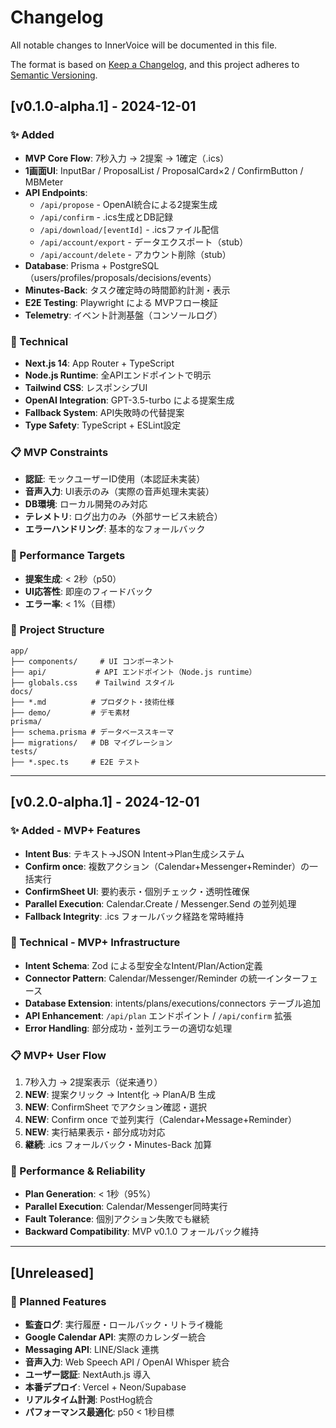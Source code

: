 # Changelog

All notable changes to InnerVoice will be documented in this file.

The format is based on [Keep a Changelog](https://keepachangelog.com/en/1.0.0/),
and this project adheres to [Semantic Versioning](https://semver.org/spec/v2.0.0.html).

## [v0.1.0-alpha.1] - 2024-12-01

### ✨ Added
- **MVP Core Flow**: 7秒入力 → 2提案 → 1確定（.ics）
- **1画面UI**: InputBar / ProposalList / ProposalCard×2 / ConfirmButton / MBMeter
- **API Endpoints**: 
  - `/api/propose` - OpenAI統合による2提案生成
  - `/api/confirm` - .ics生成とDB記録
  - `/api/download/[eventId]` - .icsファイル配信
  - `/api/account/export` - データエクスポート（stub）
  - `/api/account/delete` - アカウント削除（stub）
- **Database**: Prisma + PostgreSQL（users/profiles/proposals/decisions/events）
- **Minutes-Back**: タスク確定時の時間節約計測・表示
- **E2E Testing**: Playwright による MVPフロー検証
- **Telemetry**: イベント計測基盤（コンソールログ）

### 🔧 Technical
- **Next.js 14**: App Router + TypeScript
- **Node.js Runtime**: 全APIエンドポイントで明示
- **Tailwind CSS**: レスポンシブUI
- **OpenAI Integration**: GPT-3.5-turbo による提案生成
- **Fallback System**: API失敗時の代替提案
- **Type Safety**: TypeScript + ESLint設定

### 📋 MVP Constraints
- **認証**: モックユーザーID使用（本認証未実装）
- **音声入力**: UI表示のみ（実際の音声処理未実装）
- **DB環境**: ローカル開発のみ対応
- **テレメトリ**: ログ出力のみ（外部サービス未統合）
- **エラーハンドリング**: 基本的なフォールバック

### 🎯 Performance Targets
- **提案生成**: < 2秒（p50）
- **UI応答性**: 即座のフィードバック
- **エラー率**: < 1%（目標）

### 📁 Project Structure
```
app/
├── components/     # UI コンポーネント
├── api/           # API エンドポイント（Node.js runtime）
├── globals.css    # Tailwind スタイル
docs/
├── *.md          # プロダクト・技術仕様
├── demo/         # デモ素材
prisma/
├── schema.prisma # データベーススキーマ
├── migrations/   # DB マイグレーション
tests/
├── *.spec.ts     # E2E テスト
```

---

## [v0.2.0-alpha.1] - 2024-12-01

### ✨ Added - MVP+ Features
- **Intent Bus**: テキスト→JSON Intent→Plan生成システム
- **Confirm once**: 複数アクション（Calendar+Messenger+Reminder）の一括実行
- **ConfirmSheet UI**: 要約表示・個別チェック・透明性確保
- **Parallel Execution**: Calendar.Create / Messenger.Send の並列処理
- **Fallback Integrity**: .ics フォールバック経路を常時維持

### 🔧 Technical - MVP+ Infrastructure
- **Intent Schema**: Zod による型安全なIntent/Plan/Action定義
- **Connector Pattern**: Calendar/Messenger/Reminder の統一インターフェース
- **Database Extension**: intents/plans/executions/connectors テーブル追加
- **API Enhancement**: `/api/plan` エンドポイント / `/api/confirm` 拡張
- **Error Handling**: 部分成功・並列エラーの適切な処理

### 📋 MVP+ User Flow
1. 7秒入力 → 2提案表示（従来通り）
2. **NEW**: 提案クリック → Intent化 → PlanA/B 生成
3. **NEW**: ConfirmSheet でアクション確認・選択
4. **NEW**: Confirm once で並列実行（Calendar+Message+Reminder）
5. **NEW**: 実行結果表示・部分成功対応
6. **継続**: .ics フォールバック・Minutes-Back 加算

### 🎯 Performance & Reliability
- **Plan Generation**: < 1秒（95%）
- **Parallel Execution**: Calendar/Messenger同時実行
- **Fault Tolerance**: 個別アクション失敗でも継続
- **Backward Compatibility**: MVP v0.1.0 フォールバック維持

---

## [Unreleased]

### 🚀 Planned Features
- **監査ログ**: 実行履歴・ロールバック・リトライ機能
- **Google Calendar API**: 実際のカレンダー統合
- **Messaging API**: LINE/Slack 連携
- **音声入力**: Web Speech API / OpenAI Whisper 統合
- **ユーザー認証**: NextAuth.js 導入
- **本番デプロイ**: Vercel + Neon/Supabase
- **リアルタイム計測**: PostHog統合
- **パフォーマンス最適化**: p50 < 1秒目標
